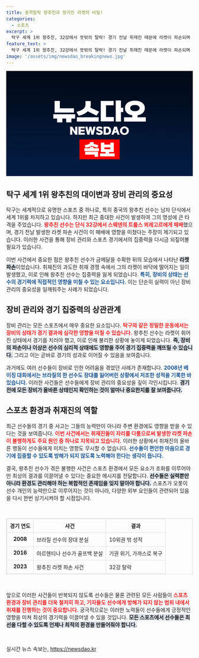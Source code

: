 ```yaml
---
title: 충격탈락 왕추친과 망가진 라켓의 비밀!
categories:
  - 스포츠
excerpt: >
  탁구 세계 1위 왕추친, 32강에서 뜻밖의 탈락! 경기 전날 취재진 때문에 라켓이 파손되며 논란이 일고 있다. 과연 그가 겪은 대이변의 진실은? 클릭해 알아보세요!
feature_text: >
  탁구 세계 1위 왕추친, 32강에서 뜻밖의 탈락! 경기 전날 취재진 때문에 라켓이 파손되며 논란이 일고 있다. 과연 그가 겪은 대이변의 진실은? 클릭해 알아보세요!
image: '/assets/img/newsdao_breakingnews.jpg'
---
```


<p><img src="/assets/img/newsdao_breakingnews.jpg" alt="koreaapp 속보" /></p>

<h2 data-ke-size="size26">탁구 세계 1위 왕추친의 대이변과 장비 관리의 중요성</h2>

<p data-ke-size="size16">탁구는 세계적으로 유명한 스포츠 중 하나로, 특히 중국의 왕추친 선수는 남자 단식에서 세계 1위를 차지하고 있습니다. 하지만 최근 중대한 사건이 발생하여 그의 명성에 큰 타격을 주었습니다. <b><span style="color: #ee2323;">왕추친 선수는 단식 32강에서 스웨덴의 트룰스 뫼레고르에게 패배</span></b>했으며, 경기 전날 발생한 라켓 파손 사건이 이 패배에 영향을 미쳤다는 주장이 제기되고 있습니다. 이러한 사건을 통해 장비 관리와 스포츠 경기에서의 집중력을 다시금 되짚어볼 필요가 있습니다.</p>

<p data-ke-size="size16">이번 사건에서 중요한 점은 왕추친 선수가 금메달을 수확한 뒤의 모습에서 나타난 <b><span style="background-color: #21538527;">라켓 파손</span></b>이었습니다. 취재진의 과도한 취재 경쟁 속에서 그의 라켓이 바닥에 떨어지는 일이 발생했고, 이로 인해 왕추친 선수는 집중력을 잃게 되었습니다. <b><span style="color: #1a5490;">특히, 장비의 상태는 선수의 경기력에 직접적인 영향을 미칠 수 있는 요소입니다.</span></b> 이는 단순히 실력이 아닌 장비 관리의 중요성을 일깨워주는 사례가 되었습니다.</p>

<h2 data-ke-size="size26">장비 관리와 경기 집중력의 상관관계</h2>

<p data-ke-size="size16">장비 관리는 모든 스포츠에서 매우 중요한 요소입니다. <b><span style="color: #ee2323;">탁구와 같은 정밀한 운동에서는 장비의 상태가 경기 결과에 심각한 영향을 미칠 수 있습니다.</span></b> 왕추친 선수는 라켓이 휘어진 상태에서 경기를 치러야 했고, 이로 인해 불리한 상황에 놓이게 되었습니다. <b><span style="background-color: #21538527;">즉, 장비의 파손이나 이상은 선수의 심리적 상태에도 영향을 주어 경기 집중력을 깨뜨릴 수 있습니다.</span></b> 그리고 이는 곧바로 경기의 성과로 이어질 수 있음을 보여줍니다.</p>

<p data-ke-size="size16">과거에도 여러 선수들이 장비로 인한 어려움을 겪었던 사례가 존재합니다. <b><span style="color: #1a5490;">2008년 베이징 대회에서는 브라질의 한 선수도 장대를 잃어버린 상황에서 저조한 성적을 기록한 바 있습니다.</span></b> 이러한 사건들은 선수들에게 장비 관리의 중요성을 깊이 각인시킵니다. <b><span style="background-color: #21538527;">경기 전에 모든 장비가 올바른 상태인지 확인하는 것이 얼마나 중요한지를 잘 보여줍니다.</span></b></p>

<h2 data-ke-size="size26">스포츠 환경과 취재진의 역할</h2>

<p data-ke-size="size16">최근 선수들의 경기 중 사고는 그들의 능력만이 아니라 주변 환경에도 영향을 받을 수 있다는 것을 보여줍니다. <b><span style="color: #ee2323;">이번 사건에서는 취재진들이 자리를 다툼으로써 발생한 라켓 파손이 불행하게도 주요 원인 중 하나로 지목되고 있습니다.</span></b> 이러한 상황에서 취재진의 올바른 행동이 선수들에게 미치는 영향도 무시할 수 없습니다. <b><span style="color: #1a5490;">선수들이 편안한 마음으로 경기에 집중할 수 있도록 방해가 되지 않도록 노력해야 한다는 생각이 듭니다.</span></b></p>

<p data-ke-size="size16">결국, 왕추친 선수가 겪은 불행한 사건은 스포츠 환경에서 모든 요소가 조화를 이루어야만 최상의 결과를 이끌어낼 수 있다는 중요한 메시지를 전달합니다. <b><span style="background-color: #21538527;">선수들은 실력뿐만 아니라 환경도 관리해야 하는 복합적인 존재임을 잊지 말아야 합니다.</span></b> 스포츠가 오롯이 선수 개인의 능력만으로 이루어지는 것이 아니라, 다양한 외부 요인들이 관련되어 있음을 다시 한번 상기시켜야 할 시점입니다.</p>

<p data-ke-size="size16">&nbsp;</p>

<table style="width: 100%; border: 1px solid #ddd; border-collapse: collapse;">
  <thead>
    <tr>
      <th style="border: 1px solid #ddd; padding: 8px;">경기 연도</th>
      <th style="border: 1px solid #ddd; padding: 8px;">사건</th>
      <th style="border: 1px solid #ddd; padding: 8px;">결과</th>
    </tr>
  </thead>
  <tbody>
    <tr>
      <td style="border: 1px solid #ddd; text-align: center; height: 17px;"><b>2008</b></td>
      <td style="border: 1px solid #ddd; padding: 8px;">브라질 선수의 장대 분실</td>
      <td style="border: 1px solid #ddd; padding: 8px;">10위권 밖 성적</td>
    </tr>
    <tr>
      <td style="border: 1px solid #ddd; text-align: center; height: 17px;"><b>2016</b></td>
      <td style="border: 1px solid #ddd; padding: 8px;">아르헨티나 선수가 골프백 분실</td>
      <td style="border: 1px solid #ddd; padding: 8px;">기권 위기, 가까스로 복구</td>
    </tr>
    <tr>
      <td style="border: 1px solid #ddd; text-align: center; height: 17px;"><b>2023</b></td>
      <td style="border: 1px solid #ddd; padding: 8px;">왕추친 라켓 파손 사건</td>
      <td style="border: 1px solid #ddd; padding: 8px;">32강 탈락</td>
    </tr>
  </tbody>
</table>

<p data-ke-size="size16">&nbsp;</p>

<p data-ke-size="size16">앞으로 이러한 사건들이 반복되지 않도록 선수들은 물론 관련된 모든 사람들이 <b><span style="color: #ee2323;">스포츠 환경과 장비 관리를 더욱 철저히 하고, 기자들도 선수에게 방해가 되지 않는 범위 내에서 취재를 진행하는 것이 중요합니다.</span></b> 궁극적으로는 이러한 노력들이 선수들에게 긍정적인 영향을 미쳐 최상의 경기력을 이끌어낼 수 있을 것입니다. <b><span style="background-color: #21538527;">모든 스포츠에서 선수들은 최선을 다할 수 있도록 언제나 최적의 환경을 만들어줘야 합니다.</span></b></p>

<p data-ke-size="size16">&nbsp;</p>
실시간 뉴스 속보는, <a href="https://newsdao.kr" rel="dofollow">https://newsdao.kr</a>


